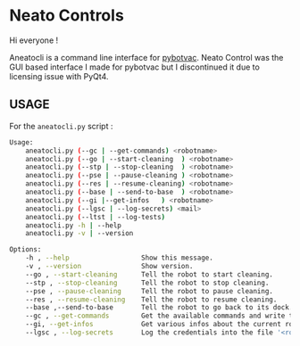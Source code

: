 # Neato Controls
Hi everyone !

Aneatocli is a command line interface for [pybotvac](https://github.com/stianaske/pybotvac).
Neato Control was the GUI based interface I made for pybotvac but I discontinued it due to licensing issue with PyQt4.

## USAGE

For the `aneatocli.py` script :

```bash
Usage:
    aneatocli.py (--gc | --get-commands) <robotname>
    aneatocli.py (--go | --start-cleaning  ) <robotname>
    aneatocli.py (--stp | --stop-cleaning  ) <robotname>
    aneatocli.py (--pse | --pause-cleaning ) <robotname>
    aneatocli.py (--res | --resume-cleaning) <robotname>
    aneatocli.py (--base | --send-to-base  ) <robotname>
    aneatocli.py (--gi |--get-infos   ) <robotname>
    aneatocli.py (--lgsc | --log-secrets) <mail>
    aneatocli.py (--ltst | --log-tests)
    aneatocli.py -h | --help
    aneatocli.py -v | --version

Options:
    -h , --help                  Show this message.
    -v , --version               Show version.
    --go , --start-cleaning      Tell the robot to start cleaning.
    --stp , --stop-cleaning      Tell the robot to stop cleaning.
    --pse , --pause-cleaning     Tell the robot to pause cleaning.
    --res , --resume-cleaning    Tell the robot to resume cleaning.
    --base ,--send-to-base       Tell the robot to go back to its dock.
    --gc , --get-commands        Get the available commands and write them to file '<robotname>-robotcommands.json'
    --gi, --get-infos            Get various infos about the current robot and write them to file '<robotname>-robotinfos.json'
    --lgsc , --log-secrets       Log the credentials into the file '<robotname>.json'.
```
